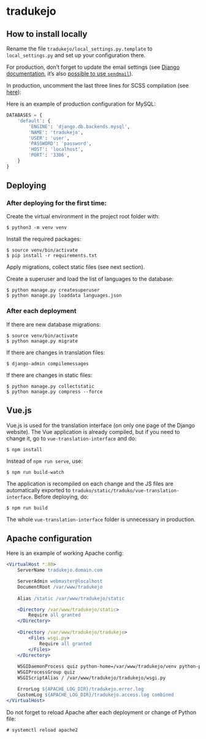 # tradukejo

## How to install locally

Rename the file `tradukejo/local_settings.py.template` to `local_settings.py` and set up your configuration there.

For production, don’t forget to update the email settings (see [Django documentation](https://docs.djangoproject.com/en/3.1/topics/email/), it’s also [possible to use `sendmail`](https://github.com/perenecabuto/django-sendmail-backend)).

In production, uncomment the last three lines for SCSS compilation (see [here](https://www.accordbox.com/blog/how-use-scss-sass-your-django-project-python-way/)):

Here is an example of production configuration for MySQL:

```python
DATABASES = {
    'default': {
        'ENGINE': 'django.db.backends.mysql',
        'NAME': 'tradukejo',
        'USER': 'user',
        'PASSWORD': 'password',
        'HOST': 'localhost',
        'PORT': '3306',
    }
}
```

## Deploying

### After deploying for the first time:

Create the virtual environment in the project root folder with:

```console
$ python3 -m venv venv
```

Install the required packages:

```console
$ source venv/bin/activate
$ pip install -r requirements.txt
```

Apply migrations, collect static files (see next section).

Create a superuser and load the list of languages to the database:

```console
$ python manage.py createsuperuser
$ python manage.py loaddata languages.json
```

### After each deployment

If there are new database migrations:

```console
$ source venv/bin/activate
$ python manage.py migrate
```

If there are changes in translation files:

```console
$ django-admin compilemessages
```

If there are changes in static files:

```console
$ python manage.py collectstatic
$ python manage.py compress --force
```

## Vue.js

Vue.js is used for the translation interface (on only one page of the Django website). The Vue application is already compiled, but if you need to change it, go to `vue-translation-interface` and do:

```console
$ npm install
```

Instead of `npm run serve`, use:

```console
$ npm run build-watch
```

The application is recompiled on each change and the JS files are automatically exported to `traduko/static/traduko/vue-translation-interface`. Before deploying, do:

```console
$ npm run build
```

The whole `vue-translation-interface` folder is unnecessary in production.

## Apache configuration

Here is an example of working Apache config:

```apache
<VirtualHost *:80>
	ServerName tradukejo.domain.com

	ServerAdmin webmaster@localhost
	DocumentRoot /var/www/tradukejo
	
	Alias /static /var/www/tradukejo/static

	<Directory /var/www/tradukejo/static>
		Require all granted
	</Directory>
	
	<Directory /var/www/tradukejo/tradukejo>
		<Files wsgi.py>
			Require all granted
		</Files>
	</Directory>
	
	WSGIDaemonProcess quiz python-home=/var/www/tradukejo/venv python-path=/var/www/tradukejo
	WSGIProcessGroup quiz
	WSGIScriptAlias / /var/www/tradukejo/tradukejo/wsgi.py

	ErrorLog ${APACHE_LOG_DIR}/tradukejo.error.log
	CustomLog ${APACHE_LOG_DIR}/tradukejo.access.log combined
</VirtualHost>
```

Do not forget to reload Apache after each deployment or change of Python file:

```console
# systemctl reload apache2
```
